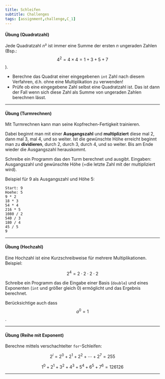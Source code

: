 ```yaml
---
title: Schleifen
subtitle: Challenges
tags: [assignment,challenge,C_1]
---
```


<script src="https://cdn.mathjax.org/mathjax/latest/MathJax.js?config=TeX-AMS-MML_HTMLorMML" type="text/javascript"></script>

####  Übung (Quadratzahl)

Jede Quadratzahl *n*² ist immer eine Summe der ersten *n* ungeraden Zahlen (Bsp.: $$4^2=4\times 4=1+3+5+7$$). 

- Berechne das Quadrat einer eingegebenen `int` Zahl nach diesem Verfahren, d.h. ohne eine Multiplikation zu verwenden!
- Prüfe ob eine eingegebene Zahl selbst eine Quadratzahl ist. Das ist dann der Fall wenn sich diese Zahl als Summe von ungeraden Zahlen berechnen lässt.



---

#### Übung (Turmrechnen)

Mit Turmrechnen kann man seine Kopfrechen-Fertigkeit trainieren.

Dabei beginnt man mit einer **Ausgangszahl** und **multipliziert** diese mal 2, dann mal 3, mal 4, und so weiter. Ist die gewünschte Höhe erreicht beginnt man zu **dividieren**, durch 2, durch 3, durch 4, und so weiter. Bis am Ende wieder die Ausgangszahl herauskommt.

Schreibe ein Programm das den Turm berechnet und ausgibt. Eingaben: Ausgangszahl und gewünschte Höhe (=die letzte Zahl mit der multipliziert wird).


Beispiel für 9 als Ausgangszahl und Höhe 5:

```
Start: 9
Hoehe: 5
9 * 2
18 * 3
54 * 4
216 * 5
1080 / 2
540 / 3
180 / 4
45 / 5
9
```




---

#### Übung (Hochzahl)

Eine Hochzahl ist eine Kurzschreibweise für mehrere Multiplikationen. Beispiel:

$$2^4=2\cdot 2\cdot 2\cdot 2$$

Schreibe ein Programm das die Eingabe einer Basis (`double`) und eines Exponenten (`int` und größer gleich 0) ermöglicht und das Ergebnis berechnet.

Berücksichtige auch dass $$a^0=1$$.




---

#### Übung (Reihe mit Exponent)

Berechne mittels verschachtelter `for`-Schleifen:

$$2^i=2^0+2^1+2^2+\cdots + 2^7 = 255$$

$$1^0+2^1+3^2+4^3+5^4+6^5+7^6=126126$$

---

